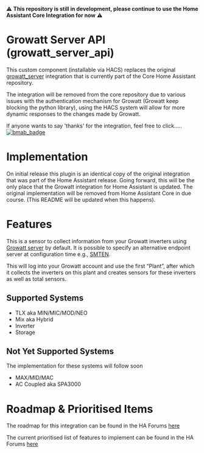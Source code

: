 :warning: **This repository is still in development, please continue to use the Home Assistant Core Integration for now** :warning:

# Growatt Server API (growatt_server_api)
This custom component (installable via HACS) replaces the original [growatt_server](https://www.home-assistant.io/integrations/growatt_server/) integration that is currently part of the Core Home Assistant repository.

The integration will be removed from the core repository due to various issues with the authentication mechanism for Growatt (Growatt keep blocking the python library), using the HACS system will allow for more dynamic responses to the changes made by Growatt.

If anyone wants to say 'thanks' for the integration, feel free to click..... [![bmab_badge](https://img.shields.io/badge/Buy_Me-A_Beer-FFDD00.svg?style=for-the-badge&logo=buymeacoffee)](https://www.buymeacoffee.com/muppet3000)

# Implementation
On initial release this plugin is an identical copy of the original integration that was part of the Home Assistant release. Going forward, this will be the only place that the Growatt integration for Home Assistant is updated. The original implementation will be removed from Home Assistant Core in due course. (This README will be updated when this happens).

# Features
This is a sensor to collect information from your Growatt inverters using [Growatt server](https://server.growatt.com/) by default. It is possible to specify an alternative endpoint server at configuration time e.g., [SMTEN](https://server.smten.com/).

This will log into your Growatt account and use the first “Plant”, after which it collects the inverters on this plant and creates sensors for these inverters as well as total sensors.

## Supported Systems
- TLX aka MIN/MIC/MOD/NEO
- Mix aka Hybrid
- Inverter
- Storage

## Not Yet Supported Systems
The implementation for these systems will follow soon
- MAX/MID/MAC
- AC Coupled aka SPA3000

# Roadmap & Prioritised Items
The roadmap for this integration can be found in the HA Forums [here](https://community.home-assistant.io/t/growatt-integration-roadmap/510221)

The current prioritised list of features to implement can be found in the HA Forums [here](https://community.home-assistant.io/t/growatt-integration-prioritised-list-of-features-for-implementation-fixing/483850)
